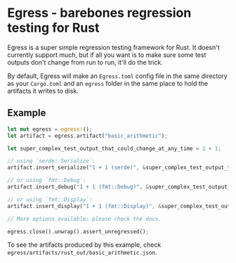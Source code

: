 # Egress - barebones regression testing for Rust

Egress is a super simple regression testing framework for Rust. It
doesn't currently support much, but if all you want is to make sure
some test outputs don't change from run to run, it'll do the trick.

By default, Egress will make an `Egress.toml` config file in the same
directory as your `Cargo.toml` and an `egress` folder in the same place
to hold the artifacts it writes to disk.

## Example

```rust
let mut egress = egress!();
let artifact = egress.artifact("basic_arithmetic");

let super_complex_test_output_that_could_change_at_any_time = 1 + 1;

// using `serde::Serialize`:
artifact.insert_serialize("1 + 1 (serde)", &super_complex_test_output_that_could_change_at_any_time);

// or using `fmt::Debug`:
artifact.insert_debug("1 + 1 (fmt::Debug)", &super_complex_test_output_that_could_change_at_any_time);

// or using `fmt::Display`:
artifact.insert_display("1 + 1 (fmt::Display)", &super_complex_test_output_that_could_change_at_any_time);

// More options available; please check the docs.

egress.close().unwrap().assert_unregressed();
```

To see the artifacts produced by this example, check `egress/artifacts/rust_out/basic_arithmetic.json`.